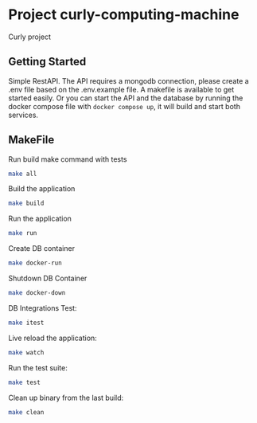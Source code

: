 # Project curly-computing-machine

Curly project

## Getting Started

Simple RestAPI. The API requires a mongodb connection, please create a .env file based on the .env.example file. A makefile is available to get started easily.
Or you can start the API and the database by running the docker compose file with `docker compose up`, it will build and start both services.

## MakeFile

Run build make command with tests

```bash
make all
```

Build the application

```bash
make build
```

Run the application

```bash
make run
```

Create DB container

```bash
make docker-run
```

Shutdown DB Container

```bash
make docker-down
```

DB Integrations Test:

```bash
make itest
```

Live reload the application:

```bash
make watch
```

Run the test suite:

```bash
make test
```

Clean up binary from the last build:

```bash
make clean
```
